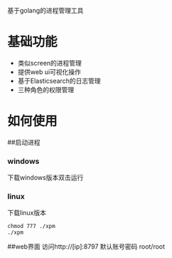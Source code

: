 基于golang的进程管理工具

# 基础功能
- 类似screen的进程管理
- 提供web ui可视化操作
- 基于Elasticsearch的日志管理
- 三种角色的权限管理

# 如何使用
##启动进程
### windows
下载windows版本双击运行
### linux
下载linux版本
```
chmod 777 ./xpm
./xpm
```
##web界面
访问http://[ip]:8797
默认账号密码 root/root
